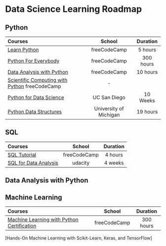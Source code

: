 # Data Science Learning Roadmap  

## Python

Courses | School | Duration 
:-- | :--: | :--: 
[Learn Python](https://www.youtube.com/watch?v=rfscVS0vtbw) | freeCodeCamp | 5 hours 
[Python For Everybody](https://www.freecodecamp.org/learn/scientific-computing-with-python/#python-for-everybody) | freeCodeCamp | 300 hours
[Data Analysis with Python](https://www.youtube.com/watch?v=GPVsHOlRBBI) | freeCodeCamp | 10 hours 
[Scientific Computing with Python](https://www.freecodecamp.org/learn/scientific-computing-with-python/#scientific-computing-with-python-projects) freeCodeCamp | -
[Python for Data Science](https://www.edx.org/course/python-for-data-science-2?source=aw&awc=6798_1618541934_f6da90b54c776d870c335591ec4bd27b&utm_source=aw&utm_medium=affiliate_partner&utm_content=text-link&utm_term=301045_https%3A%2F%2Fwww.class-central.com%2F) | UC San Diego | 10 Weeks
[Python Data Structures](https://www.coursera.org/learn/python-data?ranMID=40328&ranEAID=SAyYsTvLiGQ&ranSiteID=SAyYsTvLiGQ-F_b2K9L9aVPIHIt6yzo4AQ&siteID=SAyYsTvLiGQ-F_b2K9L9aVPIHIt6yzo4AQ&utm_content=10&utm_medium=partners&utm_source=linkshare&utm_campaign=SAyYsTvLiGQ#syllabus) | University of Michigan | 19 hours


## SQL

Courses | School | Duration 
:-- | :--: | :--: 
[SQL Tutorial](https://www.youtube.com/watch?v=HXV3zeQKqGY) | freeCodeCamp | 4 hours
[SQL for Data Analysis](https://www.udacity.com/course/sql-for-data-analysis--ud198?irclickid=zHeTDDR5sxyLRkFwUx0Mo3cXUkES4T1lRwK1xU0&irgwc=1&utm_source=affiliate&utm_medium=&aff=259799&utm_term=&utm_campaign=_gtc_www_classcentral_com_&utm_content=&adid=788805) | udacity | 4 weeks

## Data Analysis with Python


## Machine Learning 

Courses | School | Duration 
:-- | :--: | :--: 
[Machine Learning with Python Certification](https://www.freecodecamp.org/learn/machine-learning-with-python/) | freeCodeCamp | 300 hours
[Hands-On Machine Learning with Scikit-Learn, Keras, and TensorFlow]
